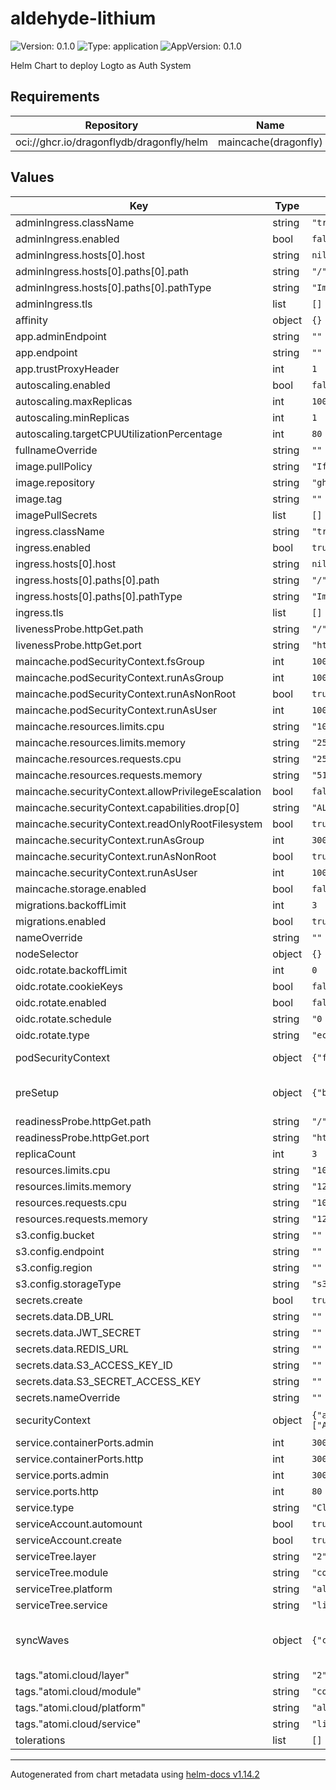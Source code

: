 # aldehyde-lithium

![Version: 0.1.0](https://img.shields.io/badge/Version-0.1.0-informational?style=flat-square) ![Type: application](https://img.shields.io/badge/Type-application-informational?style=flat-square) ![AppVersion: 0.1.0](https://img.shields.io/badge/AppVersion-0.1.0-informational?style=flat-square)

Helm Chart to deploy Logto as Auth System

## Requirements

| Repository | Name | Version |
|------------|------|---------|
| oci://ghcr.io/dragonflydb/dragonfly/helm | maincache(dragonfly) | v1.31.2 |

## Values

| Key | Type | Default | Description |
|-----|------|---------|-------------|
| adminIngress.className | string | `"traefik"` |  |
| adminIngress.enabled | bool | `false` |  |
| adminIngress.hosts[0].host | string | `nil` |  |
| adminIngress.hosts[0].paths[0].path | string | `"/"` |  |
| adminIngress.hosts[0].paths[0].pathType | string | `"ImplementationSpecific"` |  |
| adminIngress.tls | list | `[]` |  |
| affinity | object | `{}` |  |
| app.adminEndpoint | string | `""` |  |
| app.endpoint | string | `""` |  |
| app.trustProxyHeader | int | `1` |  |
| autoscaling.enabled | bool | `false` |  |
| autoscaling.maxReplicas | int | `100` |  |
| autoscaling.minReplicas | int | `1` |  |
| autoscaling.targetCPUUtilizationPercentage | int | `80` |  |
| fullnameOverride | string | `""` |  |
| image.pullPolicy | string | `"IfNotPresent"` |  |
| image.repository | string | `"ghcr.io/logto-io/logto"` |  |
| image.tag | string | `""` |  |
| imagePullSecrets | list | `[]` |  |
| ingress.className | string | `"traefik"` |  |
| ingress.enabled | bool | `true` |  |
| ingress.hosts[0].host | string | `nil` |  |
| ingress.hosts[0].paths[0].path | string | `"/"` |  |
| ingress.hosts[0].paths[0].pathType | string | `"ImplementationSpecific"` |  |
| ingress.tls | list | `[]` |  |
| livenessProbe.httpGet.path | string | `"/"` |  |
| livenessProbe.httpGet.port | string | `"http"` |  |
| maincache.podSecurityContext.fsGroup | int | `1000` |  |
| maincache.podSecurityContext.runAsGroup | int | `1000` |  |
| maincache.podSecurityContext.runAsNonRoot | bool | `true` |  |
| maincache.podSecurityContext.runAsUser | int | `1000` |  |
| maincache.resources.limits.cpu | string | `"100m"` |  |
| maincache.resources.limits.memory | string | `"256Mi"` |  |
| maincache.resources.requests.cpu | string | `"250m"` |  |
| maincache.resources.requests.memory | string | `"512Mi"` |  |
| maincache.securityContext.allowPrivilegeEscalation | bool | `false` |  |
| maincache.securityContext.capabilities.drop[0] | string | `"ALL"` |  |
| maincache.securityContext.readOnlyRootFilesystem | bool | `true` |  |
| maincache.securityContext.runAsGroup | int | `3000` |  |
| maincache.securityContext.runAsNonRoot | bool | `true` |  |
| maincache.securityContext.runAsUser | int | `1000` |  |
| maincache.storage.enabled | bool | `false` |  |
| migrations.backoffLimit | int | `3` |  |
| migrations.enabled | bool | `true` |  |
| nameOverride | string | `""` |  |
| nodeSelector | object | `{}` |  |
| oidc.rotate.backoffLimit | int | `0` |  |
| oidc.rotate.cookieKeys | bool | `false` |  |
| oidc.rotate.enabled | bool | `false` |  |
| oidc.rotate.schedule | string | `"0 0 * * *"` |  |
| oidc.rotate.type | string | `"ec"` |  |
| podSecurityContext | object | `{"fsGroup":1000,"runAsGroup":1000,"runAsNonRoot":true,"runAsUser":1000}` | YAML Anchor for PodSecurityContext |
| preSetup | object | `{"backoffLimit":3,"enabled":true}` | - Pre-setup and migration Jobs (run before Deployment) |
| readinessProbe.httpGet.path | string | `"/"` |  |
| readinessProbe.httpGet.port | string | `"http"` |  |
| replicaCount | int | `3` |  |
| resources.limits.cpu | string | `"100m"` |  |
| resources.limits.memory | string | `"128Mi"` |  |
| resources.requests.cpu | string | `"100m"` |  |
| resources.requests.memory | string | `"128Mi"` |  |
| s3.config.bucket | string | `""` |  |
| s3.config.endpoint | string | `""` |  |
| s3.config.region | string | `""` |  |
| s3.config.storageType | string | `"s3"` |  |
| secrets.create | bool | `true` |  |
| secrets.data.DB_URL | string | `""` |  |
| secrets.data.JWT_SECRET | string | `""` |  |
| secrets.data.REDIS_URL | string | `""` |  |
| secrets.data.S3_ACCESS_KEY_ID | string | `""` |  |
| secrets.data.S3_SECRET_ACCESS_KEY | string | `""` |  |
| secrets.nameOverride | string | `""` |  |
| securityContext | object | `{"allowPrivilegeEscalation":false,"capabilities":{"drop":["ALL"]},"readOnlyRootFilesystem":true,"runAsGroup":3000,"runAsNonRoot":true,"runAsUser":1000}` | YAML Anchor for SecurityContext |
| service.containerPorts.admin | int | `3002` |  |
| service.containerPorts.http | int | `3001` |  |
| service.ports.admin | int | `3002` |  |
| service.ports.http | int | `80` |  |
| service.type | string | `"ClusterIP"` |  |
| serviceAccount.automount | bool | `true` |  |
| serviceAccount.create | bool | `true` |  |
| serviceTree.layer | string | `"2"` |  |
| serviceTree.module | string | `"core"` |  |
| serviceTree.platform | string | `"aldehyde"` |  |
| serviceTree.service | string | `"lithium"` |  |
| syncWaves | object | `{"configmap":"3","deployment":"6","ingress":"6","migrationJob":"5","service":"6","setupJob":"4"}` | - Argo CD Sync Waves to orchestrate ordering |
| tags."atomi.cloud/layer" | string | `"2"` |  |
| tags."atomi.cloud/module" | string | `"core"` |  |
| tags."atomi.cloud/platform" | string | `"aldehyde"` |  |
| tags."atomi.cloud/service" | string | `"lithium"` |  |
| tolerations | list | `[]` |  |

----------------------------------------------
Autogenerated from chart metadata using [helm-docs v1.14.2](https://github.com/norwoodj/helm-docs/releases/v1.14.2)
